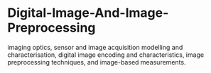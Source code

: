 # Digital-Image-And-Image-Preprocessing
imaging optics, sensor and image acquisition modelling and characterisation, digital image encoding and characteristics, image preprocessing techniques, and image-based measurements.
